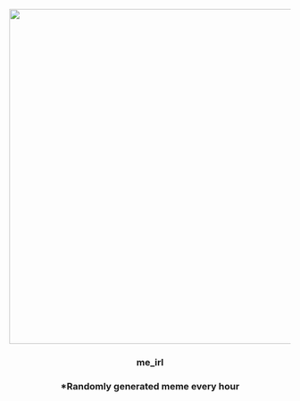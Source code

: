 <p align="center">
        <img src="https://i.redd.it/9q23e5j1q0591.jpg" width="600" height="600">
        </p>
        <h3 align="center">me_irl</h3>
        <h3 align="center">*Randomly generated meme every hour</h3>
    